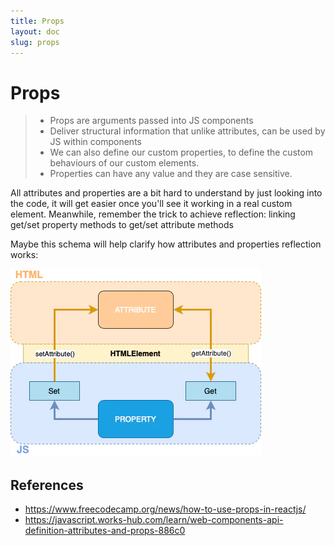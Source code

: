 ```yaml
---
title: Props
layout: doc
slug: props
---
```

# Props

> - Props are arguments passed into JS components
> - Deliver structural information that unlike attributes, can be used by JS within components
> - We can also define our custom properties, to define the custom behaviours of our custom elements.
> - Properties can have any value and they are case sensitive.

All attributes and properties are a bit hard to understand by just looking into the code, it will get easier once you'll see it working in a real custom element. Meanwhile, remember the trick to achieve reflection: linking get/set property methods to get/set attribute methods

Maybe this schema will help clarify how attributes and properties reflection works:

![Props vs Attributes](../assets/img/props_vs_attributes.webp "Props vs Attributes")

## References

- https://www.freecodecamp.org/news/how-to-use-props-in-reactjs/
- https://javascript.works-hub.com/learn/web-components-api-definition-attributes-and-props-886c0
